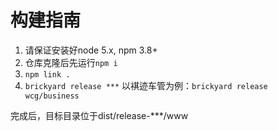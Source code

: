 # 构建指南
1. 请保证安装好node 5.x, npm 3.8+
2. 仓库克隆后先运行`npm i`
3. `npm link .`
4. `brickyard release ***`
以褀迹车管为例：`brickyard release wcg/business`

完成后，目标目录位于dist/release-***/www
